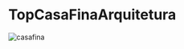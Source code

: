 # TopCasaFinaArquitetura
![casafina](https://user-images.githubusercontent.com/113063708/235816309-99d5a165-0267-4b32-8cf4-16bbbc104c6a.png)
